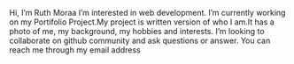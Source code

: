 Hi, I’m Ruth Moraa I’m interested in web development. I’m currently working on my Portifolio Project.My project is written version of who I am.It has a photo of me, my background, my hobbies and interests. I’m looking to collaborate on github community and ask questions or answer. You can reach me through my email address
